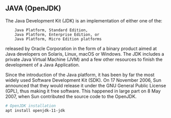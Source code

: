 ## JAVA (OpenJDK)

The Java Development Kit (JDK) is an implementation of either one of the:

        Java Platform, Standard Edition,
        Java Platform, Enterprise Edition, or
        Java Platform, Micro Edition platforms

released by Oracle Corporation in the form of a binary product aimed at Java developers on Solaris, Linux, macOS or Windows. The JDK includes a private Java Virtual Machine (JVM) and a few other resources to finish the development of a Java Application.

Since the introduction of the Java platform, it has been by far the most widely used Software Development Kit (SDK). On 17 November 2006, Sun announced that they would release it under the GNU General Public License (GPL), thus making it free software. This happened in large part on 8 May 2007, when Sun contributed the source code to the OpenJDK.
```bash
# OpenJDK installation
apt install openjdk-11-jdk
```
